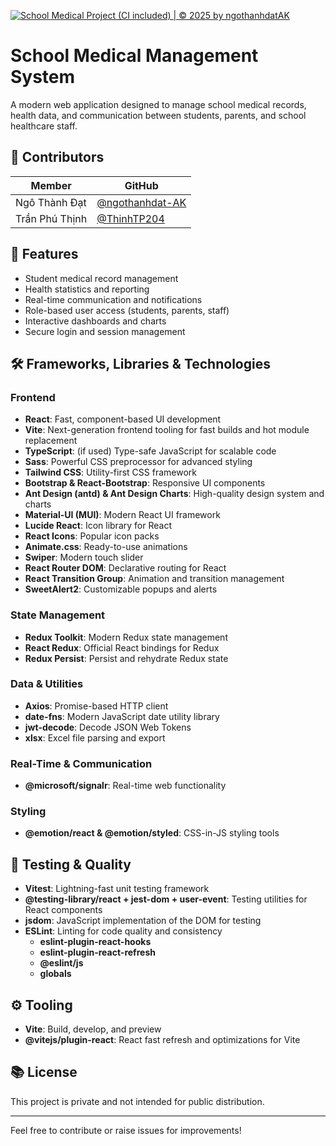 [![School Medical Project (CI included) | © 2025 by ngothanhdatAK](https://github.com/ngothanhdat-AK/school-medical-client/actions/workflows/node.js.yml/badge.svg)](https://github.com/ngothanhdat-AK/school-medical-client/actions/workflows/node.js.yml)

# School Medical Management System

A modern web application designed to manage school medical records, health data, and communication between students, parents, and school healthcare staff.


## 👥 Contributors

| Member             | GitHub                                       |
|--------------------|----------------------------------------------|
| Ngô Thành Đạt      | [@ngothanhdat-AK](https://github.com/ngothanhdat-AK) |
| Trần Phú Thịnh     | [@ThinhTP204](https://github.com/ThinhTP204)         |

## 🚀 Features

- Student medical record management
- Health statistics and reporting
- Real-time communication and notifications
- Role-based user access (students, parents, staff)
- Interactive dashboards and charts
- Secure login and session management

## 🛠️ Frameworks, Libraries & Technologies

### Frontend

- **React**: Fast, component-based UI development
- **Vite**: Next-generation frontend tooling for fast builds and hot module replacement
- **TypeScript**: (if used) Type-safe JavaScript for scalable code
- **Sass**: Powerful CSS preprocessor for advanced styling
- **Tailwind CSS**: Utility-first CSS framework
- **Bootstrap & React-Bootstrap**: Responsive UI components
- **Ant Design (antd) & Ant Design Charts**: High-quality design system and charts
- **Material-UI (MUI)**: Modern React UI framework
- **Lucide React**: Icon library for React
- **React Icons**: Popular icon packs
- **Animate.css**: Ready-to-use animations
- **Swiper**: Modern touch slider
- **React Router DOM**: Declarative routing for React
- **React Transition Group**: Animation and transition management
- **SweetAlert2**: Customizable popups and alerts

### State Management

- **Redux Toolkit**: Modern Redux state management
- **React Redux**: Official React bindings for Redux
- **Redux Persist**: Persist and rehydrate Redux state

### Data & Utilities

- **Axios**: Promise-based HTTP client
- **date-fns**: Modern JavaScript date utility library
- **jwt-decode**: Decode JSON Web Tokens
- **xlsx**: Excel file parsing and export

### Real-Time & Communication

- **@microsoft/signalr**: Real-time web functionality

### Styling

- **@emotion/react & @emotion/styled**: CSS-in-JS styling tools

## 🧪 Testing & Quality

- **Vitest**: Lightning-fast unit testing framework
- **@testing-library/react + jest-dom + user-event**: Testing utilities for React components
- **jsdom**: JavaScript implementation of the DOM for testing
- **ESLint**: Linting for code quality and consistency
  - **eslint-plugin-react-hooks**
  - **eslint-plugin-react-refresh**
  - **@eslint/js**
  - **globals**

## ⚙️ Tooling

- **Vite**: Build, develop, and preview
- **@vitejs/plugin-react**: React fast refresh and optimizations for Vite



## 📚 License

This project is private and not intended for public distribution.

---

Feel free to contribute or raise issues for improvements!  
